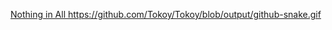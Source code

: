 [Nothing in All
](https://github.com/Tokoy/Tokoy/blob/output/github-snake.gif)https://github.com/Tokoy/Tokoy/blob/output/github-snake.gif

